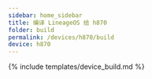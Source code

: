 ```yaml
---
sidebar: home_sidebar
title: 编译 LineageOS 给 h870
folder: build
permalink: /devices/h870/build
device: h870
---
```

{% include templates/device_build.md %}
